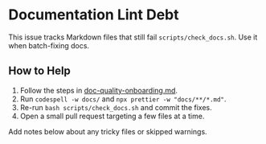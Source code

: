 # Documentation Lint Debt

This issue tracks Markdown files that still fail `scripts/check_docs.sh`.
Use it when batch-fixing docs.

## How to Help

1. Follow the steps in [doc-quality-onboarding.md](../doc-quality-onboarding.md).
2. Run `codespell -w docs/` and `npx prettier -w "docs/**/*.md"`.
3. Re-run `bash scripts/check_docs.sh` and commit the fixes.
4. Open a small pull request targeting a few files at a time.

Add notes below about any tricky files or skipped warnings.
